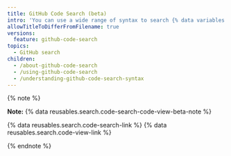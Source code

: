 ```yaml
---
title: GitHub Code Search (beta)
intro: 'You can use a wide range of syntax to search {% data variables.product.product_name %}. You can adjust the scope of your search, build and troubleshoot queries, and narrow down search results with qualifiers.'
allowTitleToDifferFromFilename: true
versions:
  feature: github-code-search
topics:
  - GitHub search
children:
  - /about-github-code-search
  - /using-github-code-search
  - /understanding-github-code-search-syntax
---
```


{% note %}

**Note:** {% data reusables.search.code-search-code-view-beta-note %}

{% data reusables.search.code-search-link %} {% data reusables.search.code-view-link %}

{% endnote %}
